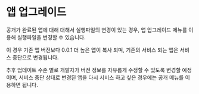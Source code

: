 # 앱 업그레이드

공개가 완료된 앱에 대해 대해서 실행파일의 변경이 있는 경우, 앱 업그레이드 메뉴를 이용해 실행파일을 변경할 수 있습니다.

이 경우 기존 앱 버전보다 0.0.1 더 높은 앱이 복사 되며, 기존의 서비스 되는 앱은 서비스 중단으로 변경됩니다. 

추후 업데이트 수준 별로 개발자가 버전 정보를 자유롭게 수정할 수 있도록 변경할 예정이며, 서비스 중단 상태로 변경된 앱을 다시 서비스 하고 싶은 경우에는 공개 메뉴를 이용하면 됩니다.

